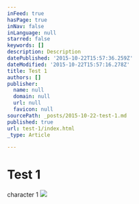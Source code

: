 ```yaml
---
inFeed: true
hasPage: true
inNav: false
inLanguage: null
starred: false
keywords: []
description: Description
datePublished: '2015-10-22T15:57:36.259Z'
dateModified: '2015-10-22T15:57:16.278Z'
title: Test 1
authors: []
publisher:
  name: null
  domain: null
  url: null
  favicon: null
sourcePath: _posts/2015-10-22-test-1.md
published: true
url: test-1/index.html
_type: Article

---
```

# Test 1

character 1
![](https://the-grid-user-content.s3-us-west-2.amazonaws.com/04829460-e22a-4a88-b0dc-325d9731c387.jpg)